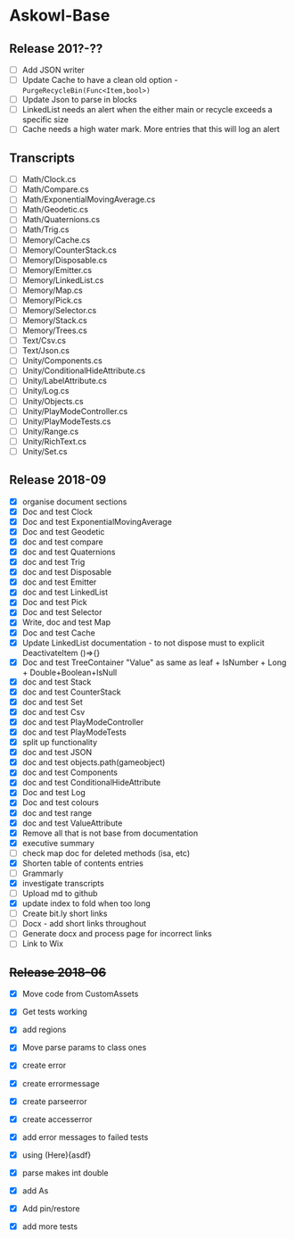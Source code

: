 # Askowl-Base

## Release 201?-??

- [ ] Add JSON writer
- [ ] Update Cache to have a clean old option - `PurgeRecycleBin(Func<Item,bool>)`
- [ ] Update Json to parse in blocks
- [ ] LinkedList needs an alert when the either main or recycle exceeds a specific size
- [ ] Cache needs a high water mark. More entries that this will log an alert

## Transcripts

- [ ] Math/Clock.cs
- [ ] Math/Compare.cs
- [ ] Math/ExponentialMovingAverage.cs
- [ ] Math/Geodetic.cs
- [ ] Math/Quaternions.cs
- [ ] Math/Trig.cs
- [ ] Memory/Cache.cs
- [ ] Memory/CounterStack.cs
- [ ] Memory/Disposable.cs
- [ ] Memory/Emitter.cs
- [ ] Memory/LinkedList.cs
- [ ] Memory/Map.cs
- [ ] Memory/Pick.cs
- [ ] Memory/Selector.cs
- [ ] Memory/Stack.cs
- [ ] Memory/Trees.cs
- [ ] Text/Csv.cs
- [ ] Text/Json.cs
- [ ] Unity/Components.cs
- [ ] Unity/ConditionalHideAttribute.cs
- [ ] Unity/LabelAttribute.cs
- [ ] Unity/Log.cs
- [ ] Unity/Objects.cs
- [ ] Unity/PlayModeController.cs
- [ ] Unity/PlayModeTests.cs
- [ ] Unity/Range.cs
- [ ] Unity/RichText.cs
- [ ] Unity/Set.cs

## Release 2018-09

- [x] organise document sections
- [x] Doc and test Clock
- [x] Doc and test ExponentialMovingAverage
- [x] Doc and test Geodetic
- [x] doc and test compare
- [x] doc and test Quaternions
- [x] doc and test Trig
- [x] doc and test Disposable
- [x] doc and test Emitter
- [x] doc and test LinkedList
- [x] Doc and test Pick
- [x] Doc and test Selector
- [x] Write, doc and test Map
- [x] Doc and test Cache
- [x] Update LinkedList documentation - to not dispose must to explicit DeactivateItem ()=>{}
- [x] Doc and test TreeContainer "Value" as same as leaf + IsNumber + Long + Double+Boolean+IsNull
- [x] doc and test Stack
- [x] doc and test CounterStack
- [x] doc and test Set
- [x] doc and test Csv
- [x] doc and test PlayModeController
- [x] doc and test PlayModeTests
- [x] split up functionality
- [x] doc and test JSON
- [x] doc and test objects.path(gameobject)
- [x] doc and test Components
- [x] doc and test ConditionalHideAttribute
- [x] Doc and test Log
- [x] Doc and test colours
- [x] doc and test range
- [x] doc and test ValueAttribute
- [x] Remove all that is not base from documentation
- [x] executive summary
- [ ] check map doc for deleted methods (isa, etc)
- [x] Shorten table of contents entries
- [ ] Grammarly
- [x] investigate transcripts
- [ ] Upload md to github
- [x] update index to fold when too long
- [ ] Create bit.ly short links
- [ ] Docx - add short links throughout
- [ ] Generate docx and process page for incorrect links
- [ ] Link to Wix

## ~~Release 2018-06~~

* [x] Move code from CustomAssets
* [x] Get tests working
* [x] add regions
* [x] Move parse params to class ones
* [x] create error
* [x] create errormessage
* [x] create parseerror
* [x] create accesserror
* [x] add error messages to failed tests
* [x] using (Here){asdf}
* [x] parse makes int double
* [x] add As
* [x] Add pin/restore
* [x] add more tests

